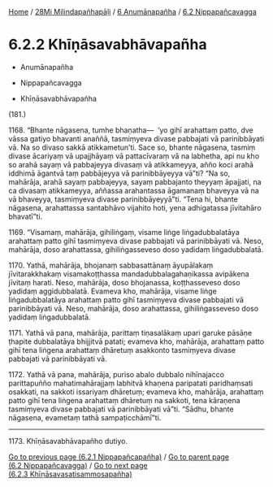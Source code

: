 
[Home](/) / [28Mi Milindapañhapāḷi](../...md) / [6 Anumānapañha](...md) / [6.2 Nippapañcavagga](../28Mi/6/6.2.md)

# 6.2.2 Khīṇāsavabhāvapañha

* Anumānapañha

* Nippapañcavagga

* Khīṇāsavabhāvapañha

(181.)

1168\. “Bhante nāgasena, tumhe bhaṇatha—  ‘yo gihī arahattaṃ patto, dve vāssa gatiyo bhavanti anaññā, tasmiṃyeva divase pabbajati vā parinibbāyati vā. Na so divaso sakkā atikkametun’ti. Sace so, bhante nāgasena, tasmiṃ divase ācariyaṃ vā upajjhāyaṃ vā pattacīvaraṃ vā na labhetha, api nu kho so arahā sayaṃ vā pabbajeyya divasaṃ vā atikkameyya, añño koci arahā iddhimā āgantvā taṃ pabbājeyya vā parinibbāyeyya vā”ti? “Na so, mahārāja, arahā sayaṃ pabbajeyya, sayaṃ pabbajanto theyyaṃ āpajjati, na ca divasaṃ atikkameyya, aññassa arahantassa āgamanaṃ bhaveyya vā na vā bhaveyya, tasmiṃyeva divase parinibbāyeyyā”ti. “Tena hi, bhante nāgasena, arahattassa santabhāvo vijahito hoti, yena adhigatassa jīvitahāro bhavatī”ti.

1169\. “Visamaṃ, mahārāja, gihiliṅgaṃ, visame liṅge liṅgadubbalatāya arahattaṃ patto gihī tasmiṃyeva divase pabbajati vā parinibbāyati vā. Neso, mahārāja, doso arahattassa, gihiliṅgasseveso doso yadidaṃ liṅgadubbalatā.

1170\. Yathā, mahārāja, bhojanaṃ sabbasattānaṃ āyupālakaṃ jīvitarakkhakaṃ visamakoṭṭhassa mandadubbalagahaṇikassa avipākena jīvitaṃ harati. Neso, mahārāja, doso bhojanassa, koṭṭhasseveso doso yadidaṃ aggidubbalatā. Evameva kho, mahārāja, visame liṅge liṅgadubbalatāya arahattaṃ patto gihī tasmiṃyeva divase pabbajati vā parinibbāyati vā. Neso, mahārāja, doso arahattassa, gihiliṅgasseveso doso yadidaṃ liṅgadubbalatā.

1171\. Yathā vā pana, mahārāja, parittaṃ tiṇasalākaṃ upari garuke pāsāṇe ṭhapite dubbalatāya bhijjitvā patati; evameva kho, mahārāja, arahattaṃ patto gihī tena liṅgena arahattaṃ dhāretuṃ asakkonto tasmiṃyeva divase pabbajati vā parinibbāyati vā.

1172\. Yathā vā pana, mahārāja, puriso abalo dubbalo nihīnajacco parittapuñño mahatimahārajjaṃ labhitvā khaṇena paripatati paridhaṃsati osakkati, na sakkoti issariyaṃ dhāretuṃ; evameva kho, mahārāja, arahattaṃ patto gihī tena liṅgena arahattaṃ dhāretuṃ na sakkoti, tena kāraṇena tasmiṃyeva divase pabbajati vā parinibbāyati vā”ti. “Sādhu, bhante nāgasena, evametaṃ tathā sampaṭicchāmī”ti.

---

1173\. Khīṇāsavabhāvapañho dutiyo.



[Go to previous page (6.2.1 Nippapañcapañha)](6.2.1.md) / [Go to parent page (6.2 Nippapañcavagga)](../28Mi/6/6.2.md) / [Go to next page (6.2.3 Khīṇāsavasatisammosapañha)](6.2.3.md)


